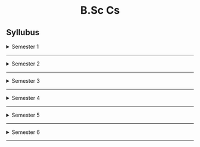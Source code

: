 <h1 align=center>B.Sc Cs</h1>

## Syllubus

<details>
   <summary>Semester 1</summary>
<br>
  * Common English (Transaction)

* Commmon English (ways with words) 
* Language other than English 
* Computer fundamentals & HTML 
* Complementary mathematics 1 
* Optional complementary 1 (Statistics)






</details>

******

<details>
   <summary>Semester 2</summary>
<br>

* 





</details>

******

<details>
   <summary>Semester 3</summary>
<br>
   
* 





</details>

******

<details>
   <summary>Semester 4</summary>
<br>
   
* 






</details>

******

<details>
   <summary>Semester 5</summary>
<br>
   
* 






</details>

******

<details>
   <summary>Semester 6</summary>
<br>
   
* 





</details>

******
